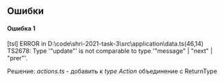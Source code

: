 ## Ошибки

#### Ошибка 1

[tsl] ERROR in D:\code\shri-2021-task-3\src\application\data.ts(46,14)
TS2678: Type '"update"' is not comparable to type '"message" | "next" | "prer"'.

Решение:
*actions.ts* - добавить к *type Action* объединение с ReturnType<typeof actionUpdate> 